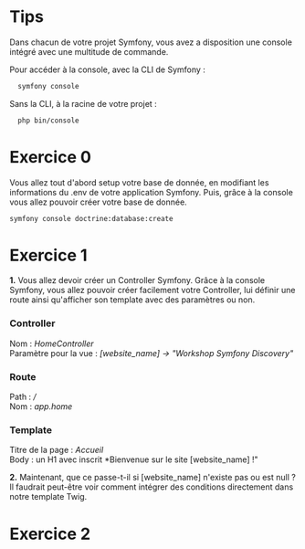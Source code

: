 # Tips

Dans chacun de votre projet Symfony, vous avez a disposition une console intégré avec une multitude de commande.

Pour accéder à la console, avec la CLI de Symfony :
```sh
  symfony console
```

Sans la CLI, à la racine de votre projet :
```sh
  php bin/console
```

# Exercice 0

Vous allez tout d'abord setup votre base de donnée, en modifiant les informations du .env de votre application Symfony. Puis, grâce à la console vous allez pouvoir créer votre base de donnée.

```sh
symfony console doctrine:database:create
```

# Exercice 1

**1.** Vous allez devoir créer un Controller Symfony. Grâce à la console Symfony, vous allez pouvoir créer facilement votre Controller, lui définir une route ainsi qu'afficher son template avec des paramètres ou non.

### Controller
Nom : *HomeController*
<br />
Paramètre pour la vue : *[website_name] -> "Workshop Symfony Discovery"*

### Route
Path : */*
<br />
Nom : *app.home*

### Template
Titre de la page : *Accueil*
<br />
Body : un H1 avec inscrit *Bienvenue sur le site [website_name] !"

**2.** Maintenant, que ce passe-t-il si [website_name] n'existe pas ou est null ? Il faudrait peut-être voir comment intégrer des conditions directement dans notre template Twig.

# Exercice 2
